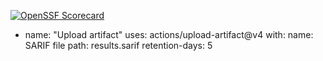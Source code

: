 [![OpenSSF Scorecard](htt‌ps://api.securityscorecards.dev/projects/github.com/{RobertReed1412}/{IntegrationFinal}/badge)](htt‌ps://securityscorecards.dev/viewer/?uri=github.com/{RobertReed1412}/{IntegrationFina})

- name: "Upload artifact"
  uses: actions/upload-artifact@v4
  with:
    name: SARIF file
    path: results.sarif
    retention-days: 5
